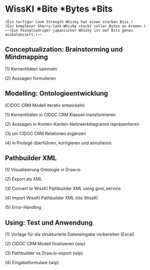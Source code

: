 <!--

author: Gudrun Schwenk und Canan Hastik  
email:    
version:  v1
language: DE

icon:     https://raw.githubusercontent.com/chastik/Beratung_Dateityp_Bild/refs/heads/main/SODa-Logo_full.svg
link:     https://raw.githubusercontent.com/chastik/Beratung/refs/heads/main/soda.css

comment:  WissKi SODA OERs

-->

# WissKI *Bite *Bytes *Bits
	(Ein torfiger Cask Strength Whisky hat einen starken Biss.)
	(Ein komplexer Sherry-Cask-Whisky steckt voller Bytes an Aromen.)
	~~(Ein feingliedriger japanischer Whisky ist auf Bits genau ausbalanciert.)~~


## Conceptualization: Brainstorming und Mindmapping

(1) Kernentitäten sammeln

(2) Aussagen formulieren

## Modelling: Ontologieentwicklung 

(CIDOC CRM Modell iterativ entwickeln)

(1) Kernentitäten in CIDOC CRM Klassen transformieren

(2) Aussagen in Knoten-Kanten-Netzwerkdiagramm repräsentieren

(3) um CIDOC CRM Relationen ergänzen

(4) in Protegé überführen, korrigieren und annotieren. 


## Pathbuilder XML

(1) Visualisierung Ontologie in Draw.io

(2) Export als XML

(3) Convert to WissKI Pathbuilder XML using gnm_service

(4) Import WissKI Pathbuilder XML into WissKI

(5) Error-Handling



## Using: Test und Anwendung

(1) Vorlage für die strukturierte Dateneingabe vorbereiten (Excel)

(2) CIDOC CRM Modell finalisieren (wip)

(3) Pathbuilder vs Draw.io-export (wip)

(4) Eingabeformulare (wip)
